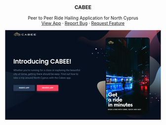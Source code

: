 
<!-- PROJECT LOGO -->
<br />
<p align="center">

  <h3 align="center">CABEE</h3>

  <p align="center">
    Peer to Peer Ride Hailing Application for North Cyprus
    <br />
    <a href="">View App</a>
    ·
    <a href="">Report Bug</a> 
    ·
    <a href="">Request Feature</a>
  </p>
</p>










<!-- ABOUT THE PROJECT -->
[![Cover][cover]](https://harunmohamed.github.io/cabee)


<!-- MARKDOWN LINKS & IMAGES -->
<!-- https://www.markdownguide.org/basic-syntax/#reference-style-links -->

[contributors-shield]: https://img.shields.io/github/contributors/harunmohamed/cabee.svg?style=flat-square
[contributors-url]: https://github.com/harunmohamed/cabee/graphs/contributors
[forks-shield]: https://img.shields.io/github/forks/harunmohamed/cabee.svg?style=flat-square
[forks-url]: https://github.com/harunmohamed/cabee/network/members
[stars-shield]: https://img.shields.io/github/stars/harunmohamed/cabee.svg?style=flat-square
[stars-url]: https://github.com/harunmohamed/cabee/stargazers
[issues-shield]: https://img.shields.io/github/issues/harunmohamed/cabee.svg?style=flat-square
[issues-url]: https://github.com/harunmohamed/cabee/issues
[cover]: screenshot.png